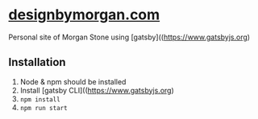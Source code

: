 # [designbymorgan.com](https://www.designbymorgan.com)

Personal site of Morgan Stone using [gatsby]((https://www.gatsbyjs.org)

##  Installation

1. Node & npm should be installed
1. Install [gatsby CLI]((https://www.gatsbyjs.org)
1. `npm install`
1. `npm run start`

